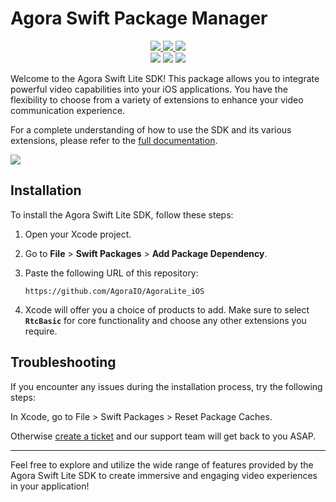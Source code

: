 # Agora Swift Package Manager

<p align="center">
  <a href="https://docs.agora.io/en/video-calling/overview/product-overview?platform=ios">
    <img src="https://img.shields.io/badge/Documentation-View-F05138?logo=swift"/>
  </a>
  <a href="https://api-ref.agora.io/en/lite-sdk/ios/4.x/documentation/agorartckit">
    <img src="https://img.shields.io/badge/API%20Reference-View-F05138?logo=swift"/>
  </a>
  <a href="https://agora-ticket.agora.io">
    <img src="https://img.shields.io/badge/Support-Create%20Ticket-blue?logo=jira"/>
  </a>
  <br/>
  <img src="https://github.com/AgoraIO/AgoraLite_iOS/actions/workflows/swiftpm-resolve.yml/badge.svg"/>
  <a href="https://swiftpackageindex.com/AgoraIO/AgoraLite_iOS" style="text-decoration: none;">
    <img src="https://img.shields.io/endpoint?url=https%3A%2F%2Fswiftpackageindex.com%2Fapi%2Fpackages%2FAgoraIO%2FAgoraLite_iOS%2Fbadge%3Ftype%3Dplatforms"/>
  </a>
  <a href="https://swiftpackageindex.com/AgoraIO/AgoraLite_iOS">
    <img src="https://img.shields.io/endpoint?url=https%3A%2F%2Fswiftpackageindex.com%2Fapi%2Fpackages%2FAgoraIO%2FAgoraLite_iOS%2Fbadge%3Ftype%3Dswift-versions"/>
  </a>
</p>

Welcome to the Agora Swift Lite SDK! This package allows you to integrate powerful video capabilities into your iOS applications. You have the flexibility to choose from a variety of extensions to enhance your video communication experience.

For a complete understanding of how to use the SDK and its various extensions, please refer to the [full documentation](https://docs.agora.io/en/video-calling/overview/product-overview?platform=ios).

![](media/swiftpm-agora.png)

## Installation

To install the Agora Swift Lite SDK, follow these steps:

1. Open your Xcode project.
2. Go to **File** > **Swift Packages** > **Add Package Dependency**.
3. Paste the following URL of this repository:

    ```
    https://github.com/AgoraIO/AgoraLite_iOS
    ```
4. Xcode will offer you a choice of products to add. Make sure to select **`RtcBasic`** for core functionality and choose any other extensions you require.


## Troubleshooting

If you encounter any issues during the installation process, try the following steps:

In Xcode, go to File > Swift Packages > Reset Package Caches.

Otherwise [create a ticket](https://agora-ticket.agora.io) and our support team will get back to you ASAP.

---

Feel free to explore and utilize the wide range of features provided by the Agora Swift Lite SDK to create immersive and engaging video experiences in your application!
